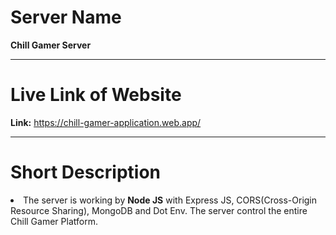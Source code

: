 # Server Name 

<b>Chill Gamer Server</b>

<hr>

# Live Link of Website

<b>Link:</b> https://chill-gamer-application.web.app/

<hr>

# Short Description

<li>The server is working by <b>Node JS</b> with Express JS, CORS(Cross-Origin Resource Sharing), MongoDB and Dot Env. The server control the entire Chill Gamer Platform.</li>